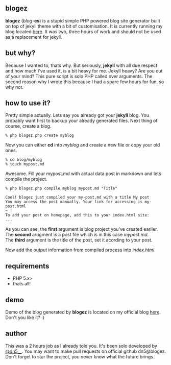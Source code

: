 ## blogez
**blogez** (*blog*-**es**) is a stupid simple PHP powered blog site generator built on top of jekyll theme with a bit of customisation. It is currently running my blog located [here](http://dn5.ljuska.org). It was two, three hours of work and should not be used as a replacement for jekyll.  
  
## but why?
Because I wanted to, thats why. But seriously, **jekyll** with all due respect and how much I've used it, is a bit heavy for me. Jekyll heavy? Are you out of your mind? This pure script is solo PHP called over arguments. The second reason why I wrote this because I had a spare few hours for fun, so why not.  
  
## how to use it?
Pretty simple actually. Lets say you already got your **jekyll** blog. You probably want first to backup your already generated files. Next thing of course, create a blog.      
  
    % php blogez.php create myblog
    
Now you can either **cd** into *myblog* and create a new file or copy your old ones.  
  
    % cd blog/myblog
    % touch mypost.md
    
Awesome. Fill your mypost.md with actual data post in markdown and lets compile the project.  
  
    % php blogez.php compile myblog mypost.md "Title"  
    
    Cool! blogez just compiled your my-post.md with a title My post
    You may access the post manually. Your link for accessing is my-post.html
    ~ !
    To add your post on homepage, add this to your index.html site:
    ...

As you can see, the **first** argument is blog project you've created eariler.  
The **second** arugment is a post file which is in this case *mypost.md*.  
The **third** argument is the title of the post, set it acording to your post.  
  
Now add the output information from compiled process into *index.html*.  
  
## requirements  
* PHP 5.x>
* thats all!  

## demo
Demo of the blog generated by **blogez** is located on my official blog [here](http://dn5.ljuska.org). Don't you like it? :)  
  
## author
This was a 2 hours job as I already told you. It's been solo developed by [@dn5__](https://twitter.com/dn5__). You may want to make pull requests on official github dn5@blogez. Don't forget to star the project, you never know what the future brings.  
